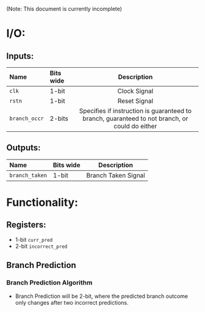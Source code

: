 (Note: This document is currently incomplete)
# **I/O:**

## **Inputs:**

|Name|Bits wide|Description|
|:---|:---|:---:|
|```clk```|1-bit|Clock Signal|
|```rstn```|1-bit|Reset Signal|
|```branch_occr```|2-bits|Specifies if instruction is guaranteed to branch, guaranteed to not branch, or could do either|

## **Outputs:**

|Name|Bits wide|Description|
|:---|:---|:---:|
|```branch_taken```|1-bit|Branch Taken Signal|


# **Functionality:**

## **Registers:**
- 1-bit ```curr_pred```
- 2-bit ```incorrect_pred```

## **Branch Prediction**

### **Branch Prediction Algorithm**
- Branch Prediction will be 2-bit, where the predicted branch outcome only changes after two incorrect predictions.

